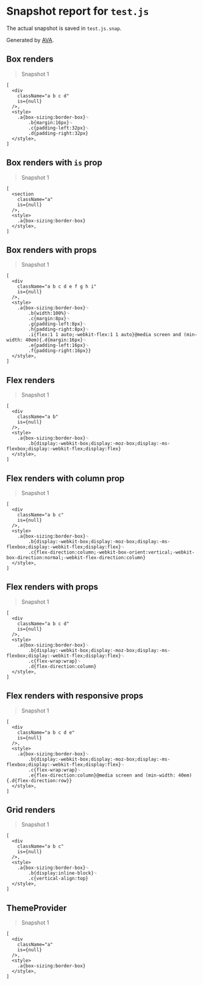 # Snapshot report for `test.js`

The actual snapshot is saved in `test.js.snap`.

Generated by [AVA](https://ava.li).

## Box renders

> Snapshot 1

    [
      <div
        className="a b c d"
        is={null}
      />,
      <style>
        .a{box-sizing:border-box}␊
            .b{margin:16px}␊
            .c{padding-left:32px}␊
            .d{padding-right:32px}
      </style>,
    ]

## Box renders with `is` prop

> Snapshot 1

    [
      <section
        className="a"
        is={null}
      />,
      <style>
        .a{box-sizing:border-box}
      </style>,
    ]

## Box renders with props

> Snapshot 1

    [
      <div
        className="a b c d e f g h i"
        is={null}
      />,
      <style>
        .a{box-sizing:border-box}␊
            .b{width:100%}␊
            .c{margin:8px}␊
            .g{padding-left:8px}␊
            .h{padding-right:8px}␊
            .i{flex:1 1 auto;-webkit-flex:1 1 auto}@media screen and (min-width: 40em){.d{margin:16px}␊
            .e{padding-left:16px}␊
            .f{padding-right:16px}}
      </style>,
    ]

## Flex renders

> Snapshot 1

    [
      <div
        className="a b"
        is={null}
      />,
      <style>
        .a{box-sizing:border-box}␊
            .b{display:-webkit-box;display:-moz-box;display:-ms-flexbox;display:-webkit-flex;display:flex}
      </style>,
    ]

## Flex renders with column prop

> Snapshot 1

    [
      <div
        className="a b c"
        is={null}
      />,
      <style>
        .a{box-sizing:border-box}␊
            .b{display:-webkit-box;display:-moz-box;display:-ms-flexbox;display:-webkit-flex;display:flex}␊
            .c{flex-direction:column;-webkit-box-orient:vertical;-webkit-box-direction:normal;-webkit-flex-direction:column}
      </style>,
    ]

## Flex renders with props

> Snapshot 1

    [
      <div
        className="a b c d"
        is={null}
      />,
      <style>
        .a{box-sizing:border-box}␊
            .b{display:-webkit-box;display:-moz-box;display:-ms-flexbox;display:-webkit-flex;display:flex}␊
            .c{flex-wrap:wrap}␊
            .d{flex-direction:column}
      </style>,
    ]

## Flex renders with responsive props

> Snapshot 1

    [
      <div
        className="a b c d e"
        is={null}
      />,
      <style>
        .a{box-sizing:border-box}␊
            .b{display:-webkit-box;display:-moz-box;display:-ms-flexbox;display:-webkit-flex;display:flex}␊
            .c{flex-wrap:wrap}␊
            .e{flex-direction:column}@media screen and (min-width: 40em){.d{flex-direction:row}}
      </style>,
    ]

## Grid renders

> Snapshot 1

    [
      <div
        className="a b c"
        is={null}
      />,
      <style>
        .a{box-sizing:border-box}␊
            .b{display:inline-block}␊
            .c{vertical-align:top}
      </style>,
    ]

## ThemeProvider

> Snapshot 1

    [
      <div
        className="a"
        is={null}
      />,
      <style>
        .a{box-sizing:border-box}
      </style>,
    ]
